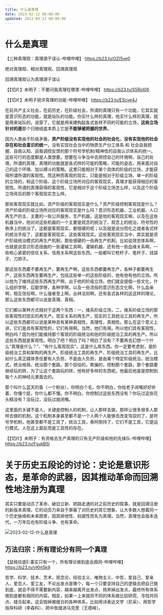 ```yaml
---
title: 什么是真理
date: 2023-02-12 00:00:00
updated: 2023-09-12 00:00:00
---
```


# 什么是真理

【三种真理观：真理源于误认-哔哩哔哩】 https://b23.tv/OZI5ve0

绝对真理观、相对真理观、回溯真理观

回溯真理观认为真理源于误认

【【切片】未明子：不要问我真理在哪里-哔哩哔哩】 https://b23.tv/S5RoI06

【【切片】未明子锐评真理的功能-哔哩哔哩】 https://b23.tv/EScve4J

在前共产主义社会，在前历史，在阶级社会，所谓的真理只有一个功能，它其实就是意识形态的功能，就是站队的功能。你买什么样的真理，他买什么样的真理，就是用来站队的。说穿了，它就是用来建构起各式各样不同的可能的立场，**这些立场针对的是**那个归根结底本质上它是**不能够被把握的世界**。

因为人类由于阶级矛盾，**资产阶级没有实现他的社会的社会化**，**没有实现他的社会存在和社会意识的统一**，没有实现社会当中的物质生产分工体系 和 社会自我把握、自我认知、自我调控反馈的那个符号学机制/精神性的自我认识体系的统一。这些可行的态度都是人类想要。想要在斗争当中去把控自己的环境啊，自己的处境，所谓的真理，真理的功能就是各式样的可能的策略，可能的姿态，用来面对自己的这个环境、加以搏斗的策略。这里只能相对于某个具体的阶级的立场，才能获得所谓所谓的客观性。而这种而客观的现实，只能是相对于阶级立场、单一的阶级的立场的，和这个阶级、这个阶级立场所对应的客观现实，真理才能获得相应的客观性。所谓的真理获得的客观性，它是相对于这个阶级立场怎么样，以及这个阶级立场背后的那个客观现实怎么样。

那些客观现实就比如，资产阶级的客观现实是什么？资产阶级控制客观现是什么？资产阶级的阶级立场所对应的客观现实是什么吗？意识形态机器，工业机器、人口再生产的主、主要的一些公共服务、生产机器，这是他的客观现实嘛，以及在这些机器当中，他对对这些机器的一个主要是观念的统治了，观念上的统治，符号性的秩序上的统治了，这都是客观现实，都很硬的呢；以及就是说分而化之或者各式样的统治手段了，这都是客观现实，这些客观现实。这些客观现实当中，其实就是资产阶级统治模式的再生产机制，那些很硬的一些再生产机制，比如说效忠体系啊，也就是说意识形态扭曲的一些灌输工具啊，灌输机器，还有他一些血缘关系啊，一些核心紧密的信任关系、信用关系啊这些东西。一般都叫它枪杆子、笔杆子、钱袋子、刀把子。

那这些东西要不要再生产，要再生产啊，这些东西都要再生产，各种子都要再生产，这些东西再生要再生产，包括这些单一的这些阶级的，他有他有他的立场。所以他为了维持这些东西再生产啊，出于他的阶级立场，他们就会提倡一些文化，什么组织学呀，后勤学呀，各种学啊，以及一些流俗的意识形态文化啊，什么血亲啊，相互信任啊，什么强者至上啊，丛林法则啊，还有各式各样的这这样的理论，那么这些东西都可以说是真理、真相。

它们都以某种方式相对于这两个东西：一，维系阶级立场，二，维系阶级立场的那些客观性的现实的再生产。现实关系的再生产，现实的工具统治工具的再生产，所以这些东西都可以说是某种具有某种真相性，真理性，真相性。那么在这个意义上讲，它们是具有客观性的，它们有用啊。当然，他们有用。所以他们具有客观性，明白吗？因为他们能维持那个客观的阶级统治和他的阶级统治工具的再生产。所以这些东西就是客观性。明白了吧？明白了吗？明白了没有？不要再去幻想一个什么“真理是什么？”、“有什么客观现实”。这是什么屌东西。你一定要考虑到，是阶级统治工具和架构的再生产、阶级统治工具的再生产、阶级统治工具的再生产。比如什么真正媒体责任要有人负担，不是由人负担，是由某个特定阶级统治，统治模式，统治格局，统治那个套路，那个奴役的，欺骗的，控制那个套路，那个套路要继续玩的转，为了让这个套路玩的转，他有好多样的东西呢。他最后他是是控制到每个人的神经元里面去的。

那个叫什么蓝天的鱼（一个粉丝），你明白个毛，你不明白，你给老子闭嘴好好听着，你懂个屁，你什么都不懂。你不明白。你控制过这些东西没有？你玩过这些花头精没有？没玩过，没玩过就闭嘴。

这里面的关键不是人，关键是控制人的机制，让人那样去做，那样让很多很多人那样去做的机制，这个机制本身甚至都不是一个人两个人能够去改变驾驭的了，是符号学机制，他甚至都不是工具了，统治工具，泰阿倒持了，它们不是工具，它是运行模式，人在这上面反而是工具性的存在。

【【切片】未明子：有资格去生产真理的只有无产阶级和他的先锋队-哔哩哔哩】 https://b23.tv/FsukBSi

# 关于历史五段论的讨论：史论是意识形态，是革命的武器，因其推动革命而回溯性地注册为真理

其实只要是动员了革命、破旧立新、把路走通的对之前历史的叙事，就是回溯注册的新版本真理，它的动员力来自于屏蔽了对历史的其它想象、让大多数人想着同一个历史脉络和未来图景，因其排他性、权威性而名为真理。当然，真理也会版本迭代，一万年后也有阶级斗争、也有革命。

![2023-02-12-什么是真理](assets/2023-02-12-什么是真理.jpeg)

## 万法归宗：所有理论分有同一个真理

【鼠格拉底E:事实只有一个，所有理论做到底会趋同-哔哩哔哩】 https://b23.tv/vKht5k9

哲学、科学、技术、艺术，观念论、经验主义、唯物主义、中哲，爱自己、爱亲人、爱恋人、爱工友，不论出发点是哪个，每一个只要坚持自己的逻辑去把自己做到底，就会不得不需要新内容，越来越离开出发点，扬弃掉出发点，最终所有体系做到底都有相同的内容。相反，如果一上来就将不同的体系做比较研究、寻找共同点、缝合起来，这会毁掉被缝合的各种体系，比如用诗表达文学（尼采）、用哲学指导科研（李森科）、把中哲缝进马克思（王德峰）。
